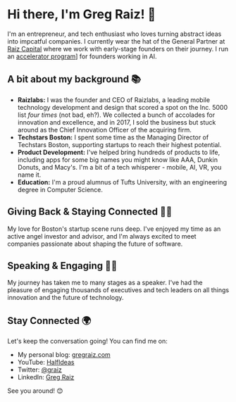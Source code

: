 # Hi there, I'm Greg Raiz! 👋

I'm an entrepreneur, and tech enthusiast who loves turning abstract ideas into impcatful companies. I currently wear the hat of the General Partner at [Raiz Capital](https://Raiz.vc) where we work with early-stage founders on their journey. I run an [accelerator program](https://xlr8.raiz.vc)] for founders working in AI. 

## A bit about my background 📚

- **Raizlabs:** I was the founder and CEO of Raizlabs, a leading mobile technology development and design that scored a spot on the Inc. 5000 list *four times* (not bad, eh?). We collected a bunch of accolades for innovation and excellence, and in 2017, I sold the business but stuck around as the Chief Innovation Officer of the acquiring firm.
- **Techstars Boston:** I spent some time as the Managing Director of Techstars Boston, supporting startups to reach their highest potential.
- **Product Development:** I've helped bring hundreds of products to life, including apps for some big names you might know like AAA, Dunkin Donuts, and Macy's. I'm a bit of a tech whisperer - mobile, AI, VR, you name it.
- **Education:** I'm a proud alumnus of Tufts University, with an engineering degree in Computer Science.

## Giving Back & Staying Connected 💼🚀

My love for Boston's startup scene runs deep. I've enjoyed my time as an active angel investor and advisor, and I'm always excited to meet companies passionate about shaping the future of software. 

## Speaking & Engaging 🎤💡

My journey has taken me to many stages as a speaker. I've had the pleasure of engaging thousands of executives and tech leaders on all things innovation and the future of technology. 

## Stay Connected 🌍

Let's keep the conversation going! You can find me on:

- My personal blog: [gregraiz.com](https://gregraiz.com/)
- YouTube: [HalfIdeas](https://www.youtube.com/HalfIdeas)
- Twitter: [@graiz](http://www.twitter.com/graiz)
- LinkedIn: [Greg Raiz](https://www.linkedin.com/in/graiz)

See you around! 😊
